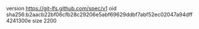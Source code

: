 version https://git-lfs.github.com/spec/v1
oid sha256:b2aacb22bf06cfb28c29206e5abf69629ddbf7abf52ec02047a94dff4241300e
size 2200
